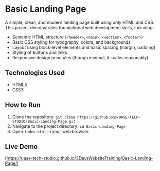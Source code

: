 # Basic Landing Page

A simple, clean, and modern landing page built using only HTML and CSS. This project demonstrates foundational web development skills, including:

- Semantic HTML structure (`<header>`, `<main>`, `<section>`, `<footer>`)
- Basic CSS styling for typography, colors, and backgrounds
- Layout using block-level elements and basic spacing (margin, padding)
- Styling of buttons and links
- Responsive design principles (though minimal, it scales reasonably)

## Technologies Used

- HTML5
- CSS3

## How to Run

1. Clone the repository: `git clone https://github.com/UASE-TECH-STUDIO/Basic-Landing-Page.git`
2. Navigate to the project directory: `cd Basic-Landing-Page`
3. Open `index.html` in your web browser.

## Live Demo

[https://uase-tech-studio.github.io/3DaysWebsiteTraining/Basic-Landing-Page/]



